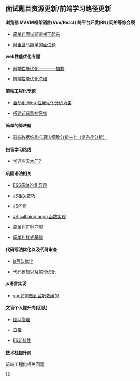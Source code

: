 ## 面试题目资源更新/前端学习路径更新


#### 浏览器 MVVM框架语言(Vue/React) 跨平台开发(RN) 网络等综合项

* [简单的面试题直接干起来](https://damnn.io)

* [阿里盒马简单的面试题](https://juejin.im/post/5e9d2052e51d4546e5571a86)

#### web性能优化专题 

* [前端性能优化————加载](https://juejin.im/post/5d00820b5188255ee806a1c7)

* [前端性能优化总结](https://segmentfault.com/a/1190000018263418)

#### 前端工程化专题

* [自动化 Web 性能优化分析方案](https://juejin.im/post/5d6de51de51d45620771f12c)

* [搭建前端监控系统](https://segmentfault.com/a/1190000019762077)

#### 简单的算法题

* [前端数据结构与算法细致分析—上（复杂度分析）](https://segmentfault.com/a/1190000021026249)

#### 扫盲学习路线

* [学这些去大厂?](https://segmentfault.com/a/1190000002606145)

#### 巩固语法相关

* [ES6简单的复习题](https://www.jianshu.com/p/220a54f7adce)

* [JS相关技巧](https://juejin.im/post/5cef46226fb9a07eaf2b7516)

* [JS问题](https://segmentfault.com/a/1190000019750731)

* [JS call bind apply函数实现](https://juejin.im/post/5e97132df265da47cd35760c)

* [简单的正则匹配](https://segmentfault.com/a/1190000015489423)

 * [简单的样式基础](https://segmentfault.com/a/1190000008705541)
 
 #### 代码写法优化以及代码审查
 
 * [js写法优化](https://juejin.im/post/5e9298cfe51d4546f27ff345)
 
 * 代码逻辑以及实现优化
 
 #### js语言实现
 
* [vue如何做到监听数组的](https://segmentfault.com/a/1190000022381071)

#### 文盲个人提升向(团队)

* [团队管理](https://juejin.im/post/5ea231ac6fb9a03c576ccb17)

* [日常](https://juejin.im/post/5ea39c93f265da47e84e8c8a)

* [ES新特性](https://juejin.im/post/5ea7d10ff265da7bfa190262)

#### 技术栈提升向

前端工程化相关问题

12
